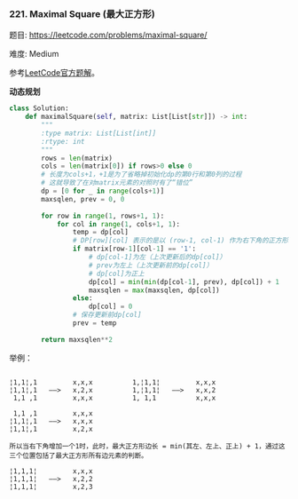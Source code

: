 ### 221. Maximal Square (最大正方形)

题目:
<https://leetcode.com/problems/maximal-square/>


难度:   Medium

参考[LeetCode官方题解](https://leetcode-cn.com/problems/maximal-square/solution/zui-da-zheng-fang-xing-by-leetcode/)。



**动态规划**
```python
class Solution:
    def maximalSquare(self, matrix: List[List[str]]) -> int:
        """
        :type matrix: List[List[int]]
        :rtype: int
        """
        rows = len(matrix)
        cols = len(matrix[0]) if rows>0 else 0
        # 长度为cols+1，+1是为了省略掉初始化dp的第0行和第0列的过程
        # 这就导致了在对matrix元素的对照时有了“错位”
        dp = [0 for _ in range(cols+1)] 
        maxsqlen, prev = 0, 0
        
        for row in range(1, rows+1, 1):
            for col in range(1, cols+1, 1):
                temp = dp[col]
                # DP[row][col] 表示的是以 (row-1, col-1) 作为右下角的正方形最大边长
                if matrix[row-1][col-1] == '1':
                    # dp[col-1]为左（上次更新后的dp[col]）
                    # prev为左上（上次更新前的dp[col]）
                    # dp[col]为正上
                    dp[col] = min(min(dp[col-1], prev), dp[col]) + 1
                    maxsqlen = max(maxsqlen, dp[col])
                else:
                    dp[col] = 0
                # 保存更新前dp[col]
                prev = temp
                
        return maxsqlen**2
```
举例：
```
 
¦1,1¦,1         x,x,x          1,¦1,1¦         x,x,x
¦1,1¦,1   ——>   x,2,x          1,¦1,1¦   ——>   x,x,2
 1,1 ,1         x,x,x          1, 1,1          x,x,x

 1,1 ,1         x,x,x
¦1,1¦,1   ——>   x,x,x
¦1,1¦,1         x,2,x

所以当右下角增加一个1时，此时，最大正方形边长 = min(其左、左上、正上) + 1，通过这三个位置包括了最大正方形所有边元素的判断。

¦1,1,1¦         x,x,x
¦1,1,1¦   ——>   x,2,2
¦1,1,1¦         x,2,3
```